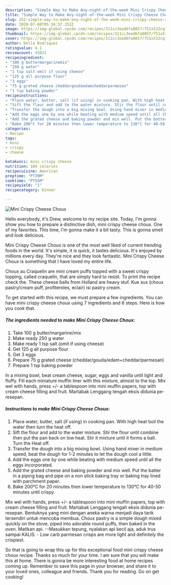```yaml
---
description: "Simple Way to Make Any-night-of-the-week Mini Crispy Cheese Choux"
title: "Simple Way to Make Any-night-of-the-week Mini Crispy Cheese Choux"
slug: 252-simple-way-to-make-any-night-of-the-week-mini-crispy-cheese-choux
date: 2020-07-08T05:34:57.252Z
image: https://img-global.cpcdn.com/recipes/311cc3ead6fa0857/751x532cq70/mini-crispy-cheese-choux-recipe-main-photo.jpg
thumbnail: https://img-global.cpcdn.com/recipes/311cc3ead6fa0857/751x532cq70/mini-crispy-cheese-choux-recipe-main-photo.jpg
cover: https://img-global.cpcdn.com/recipes/311cc3ead6fa0857/751x532cq70/mini-crispy-cheese-choux-recipe-main-photo.jpg
author: Della Rodriquez
ratingvalue: 4.1
reviewcount: 43021
recipeingredient:
- "100 g buttermargarinemix"
- "250 g water"
- "1 tsp salt omit if using cheese"
- "125 g all purpose flour"
- "3 eggs"
- "75 g grated cheese cheddargoudaedamcheddarparmesan"
- "1 tsp baking powder"
recipeinstructions:
- "Place water, butter, salt (if using) in cooking pan. With high heat boil the water then turn the heat off."
- "Sift the flour and add to the water mixture. Stir the flour until combine then put the pan back on low heat. Stir it mixture until it forms a ball. Turn the Heat off."
- "Transfer the dough into a big mixing bowl. Using hand mixer in medium speed, beat the dough for 1-2 minutes to let the dough cool a little."
- "Add the eggs one by one while beating with medium speed until all the eggs incorporated."
- "Add the grated cheese and baking powder and mix well. Put the batter in a piping bag and pipe on a non stick baking tray or baking tray lined with parchment paper."
- "Bake 200°C for 20 minutes then lower temperature to 130°C for 40-50 minutes until crispy."
categories:
- Recipe
tags:
- mini
- crispy
- cheese

katakunci: mini crispy cheese 
nutrition: 104 calories
recipecuisine: American
preptime: "PT39M"
cooktime: "PT55M"
recipeyield: "1"
recipecategory: Dinner

---
```



![Mini Crispy Cheese Choux](https://img-global.cpcdn.com/recipes/311cc3ead6fa0857/751x532cq70/mini-crispy-cheese-choux-recipe-main-photo.jpg)

Hello everybody, it's Drew, welcome to my recipe site. Today, I'm gonna show you how to prepare a distinctive dish, mini crispy cheese choux. One of my favorites. This time, I'm gonna make it a bit tasty. This is gonna smell and look delicious.

Mini Crispy Cheese Choux is one of the most well liked of current trending foods in the world. It's simple, it is quick, it tastes delicious. It's enjoyed by millions every day. They're nice and they look fantastic. Mini Crispy Cheese Choux is something that I have loved my entire life.

Choux au Craquelin are mini cream puffs topped with a sweet crispy topping, called craquelin, that are simply hard to resist. To print the recipe check the. These cheese balls from Holland are heavy stuf. Kue sus (choux pastry/cream puff, profiteroles, eclair) isi pastry cream.


To get started with this recipe, we must prepare a few ingredients. You can have mini crispy cheese choux using 7 ingredients and 6 steps. Here is how you cook that.

<!--inarticleads1-->

##### The ingredients needed to make Mini Crispy Cheese Choux:

1. Take 100 g butter/margarine/mix
1. Make ready 250 g water
1. Make ready 1 tsp salt (omit if using cheese)
1. Get 125 g all purpose flour
1. Get 3 eggs
1. Prepare 75 g grated cheese (cheddar/gouda/edam+cheddar/parmesan)
1. Prepare 1 tsp baking powder


In a mixing bowl, beat cream cheese, sugar, eggs and vanilla until light and fluffy. Fill each miniature muffin liner with this mixture, almost to the top. Mix wel with hands, press +/- a tablespoon into mini muffin papers, top with cream cheese filling and fruit. Martabak Lenggang tengah eksis didunia pe-resepan. 

<!--inarticleads2-->

##### Instructions to make Mini Crispy Cheese Choux:

1. Place water, butter, salt (if using) in cooking pan. With high heat boil the water then turn the heat off.
1. Sift the flour and add to the water mixture. Stir the flour until combine then put the pan back on low heat. Stir it mixture until it forms a ball. Turn the Heat off.
1. Transfer the dough into a big mixing bowl. Using hand mixer in medium speed, beat the dough for 1-2 minutes to let the dough cool a little.
1. Add the eggs one by one while beating with medium speed until all the eggs incorporated.
1. Add the grated cheese and baking powder and mix well. Put the batter in a piping bag and pipe on a non stick baking tray or baking tray lined with parchment paper.
1. Bake 200°C for 20 minutes then lower temperature to 130°C for 40-50 minutes until crispy.


Mix wel with hands, press +/- a tablespoon into mini muffin papers, top with cream cheese filling and fruit. Martabak Lenggang tengah eksis didunia pe-resepan. Bentuknya yang mini dengan aneka warna menjadi daya tarik tersendiri untuk mencoba membua. Choux pastry is a simple dough mixed quickly on the stove, piped into adorable round puffs, then baked in the oven. Matikan api. --Masukkan tepung, nyalakan api kecil aja, aduk trus sampai KALIS. - Low carb parmesan crisps are more light and definitely the crispiest. 

So that is going to wrap this up for this exceptional food mini crispy cheese choux recipe. Thanks so much for your time. I am sure that you will make this at home. There is gonna be more interesting food at home recipes coming up. Remember to save this page in your browser, and share it to your loved ones, colleague and friends. Thank you for reading. Go on get cooking!
